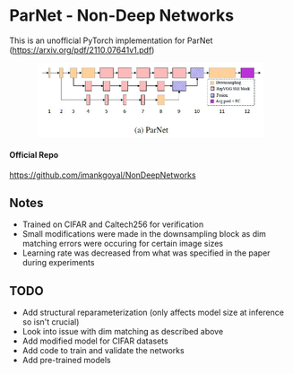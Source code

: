 # ParNet - Non-Deep Networks
This is an unofficial PyTorch implementation for ParNet (https://arxiv.org/pdf/2110.07641v1.pdf)

<p align="center">
  <img src="https://raw.githubusercontent.com/hexhowells/Neural-Network-Implementations/main/models/ParNet/img/ParNet-Architecture.jpg" width=80%>
</p>

#### Official Repo
https://github.com/imankgoyal/NonDeepNetworks

Notes
-----
- Trained on CIFAR and Caltech256 for verification
- Small modifications were made in the downsampling block as dim matching errors were occuring for certain image sizes
- Learning rate was decreased from what was specified in the paper during experiments

TODO
-----
- Add structural reparameterization (only affects model size at inference so isn't crucial)
- Look into issue with dim matching as described above
- Add modified model for CIFAR datasets
- Add code to train and validate the networks
- Add pre-trained models
